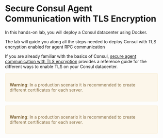 # Secure Consul Agent Communication with TLS Encryption

In this hands-on lab, you will deploy a Consul datacenter using Docker.

The lab will guide you along all the steps needed to deploy Consul with TLS encryption enabled for agent RPC communication

If you are already familiar with the basics of Consul, [secure agent communication with TLS encryption](https://learn.hashicorp.com/consul/security-networking/certificates) provides a reference guide for the different ways to enable TLS on your Consul datacenter.

<div style="background-color:#fcf6ea; color:#866d42; border:1px solid #f8ebcf; padding:1em; border-radius:3px; margin:14px 0;">
  <p><strong>Warning: </strong>
  In a production scenario it is recommended to create different certificates for each server.

</p></div>


<div style="background-color:#fcf6ea; color:#866d42; border:1px solid #f8ebcf; padding:1em; border-radius:3px; margin:5px 0;">
  <p><strong>Warning: </strong>
  In a production scenario it is recommended to create different certificates for each server.

</p></div>